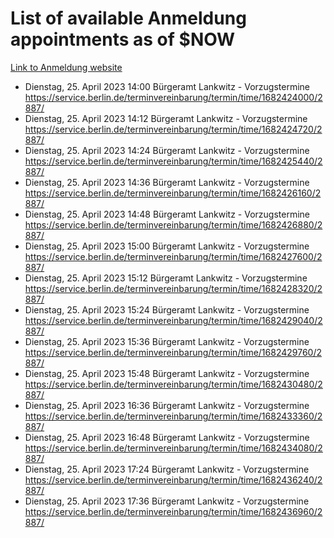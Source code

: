 # List of available Anmeldung appointments as of $NOW
[Link to Anmeldung website](https://service.berlin.de/terminvereinbarung/termin/tag.php?termin=1&anliegen[]=120686&dienstleisterlist=122210,122217,327316,122219,327312,122227,327314,122231,327346,122243,327348,122254,122252,329742,122260,329745,122262,329748,122271,327278,122273,327274,122277,327276,330436,122280,327294,122282,327290,122284,327292,122291,327270,122285,327266,122286,327264,122296,327268,150230,329760,122297,327286,122294,327284,122312,329763,122314,329775,122304,327330,122311,327334,122309,327332,317869,122281,327352,122279,329772,122283,122276,327324,122274,327326,122267,329766,122246,327318,122251,327320,122257,327322,122208,327298,122226,327300&herkunft=http%3A%2F%2Fservice.berlin.de%2Fdienstleistung%2F120686%2F)
- Dienstag, 25. April 2023 14:00 Bürgeramt Lankwitz - Vorzugstermine https://service.berlin.de/terminvereinbarung/termin/time/1682424000/2887/
- Dienstag, 25. April 2023 14:12 Bürgeramt Lankwitz - Vorzugstermine https://service.berlin.de/terminvereinbarung/termin/time/1682424720/2887/
- Dienstag, 25. April 2023 14:24 Bürgeramt Lankwitz - Vorzugstermine https://service.berlin.de/terminvereinbarung/termin/time/1682425440/2887/
- Dienstag, 25. April 2023 14:36 Bürgeramt Lankwitz - Vorzugstermine https://service.berlin.de/terminvereinbarung/termin/time/1682426160/2887/
- Dienstag, 25. April 2023 14:48 Bürgeramt Lankwitz - Vorzugstermine https://service.berlin.de/terminvereinbarung/termin/time/1682426880/2887/
- Dienstag, 25. April 2023 15:00 Bürgeramt Lankwitz - Vorzugstermine https://service.berlin.de/terminvereinbarung/termin/time/1682427600/2887/
- Dienstag, 25. April 2023 15:12 Bürgeramt Lankwitz - Vorzugstermine https://service.berlin.de/terminvereinbarung/termin/time/1682428320/2887/
- Dienstag, 25. April 2023 15:24 Bürgeramt Lankwitz - Vorzugstermine https://service.berlin.de/terminvereinbarung/termin/time/1682429040/2887/
- Dienstag, 25. April 2023 15:36 Bürgeramt Lankwitz - Vorzugstermine https://service.berlin.de/terminvereinbarung/termin/time/1682429760/2887/
- Dienstag, 25. April 2023 15:48 Bürgeramt Lankwitz - Vorzugstermine https://service.berlin.de/terminvereinbarung/termin/time/1682430480/2887/
- Dienstag, 25. April 2023 16:36 Bürgeramt Lankwitz - Vorzugstermine https://service.berlin.de/terminvereinbarung/termin/time/1682433360/2887/
- Dienstag, 25. April 2023 16:48 Bürgeramt Lankwitz - Vorzugstermine https://service.berlin.de/terminvereinbarung/termin/time/1682434080/2887/
- Dienstag, 25. April 2023 17:24 Bürgeramt Lankwitz - Vorzugstermine https://service.berlin.de/terminvereinbarung/termin/time/1682436240/2887/
- Dienstag, 25. April 2023 17:36 Bürgeramt Lankwitz - Vorzugstermine https://service.berlin.de/terminvereinbarung/termin/time/1682436960/2887/
